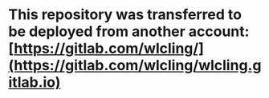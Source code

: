 # This repository was transferred to be deployed from another account: [https://gitlab.com/wlcling/](https://gitlab.com/wlcling/wlcling.gitlab.io)
